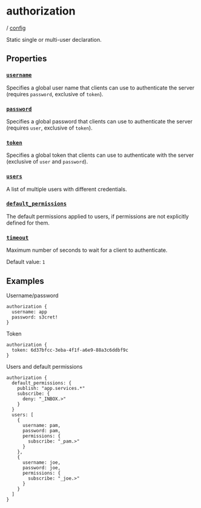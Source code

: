 # authorization

/ [config](/ref/config/index.md) 

Static single or multi-user declaration.

## Properties

### [`username`](/ref/config/username/index.md)

Specifies a global user name that clients can use to authenticate
the server (requires `password`, exclusive of `token`).

### [`password`](/ref/config/password/index.md)

Specifies a global password that clients can use to authenticate
the server (requires `user`, exclusive of `token`).

### [`token`](/ref/config/token/index.md)

Specifies a global token that clients can use to authenticate with
the server (exclusive of `user` and `password`).

### [`users`](/ref/config/users/index.md)

A list of multiple users with different credentials.

### [`default_permissions`](/ref/config/default_permissions/index.md)

The default permissions applied to users, if permissions are
not explicitly defined for them.

### [`timeout`](/ref/config/timeout/index.md)

Maximum number of seconds to wait for a client to authenticate.

Default value: `1`

## Examples

Username/password
```
authorization {
  username: app
  password: s3cret!
}

```
Token
```
authorization {
  token: 6d37bfcc-3eba-4f1f-a6e9-88a3c6ddbf9c
}

```
Users and default permissions
```
authorization {
  default_permissions: {
    publish: "app.services.*"
    subscribe: {
      deny: "_INBOX.>"
    }
  }
  users: [
    {
      username: pam,
      password: pam,
      permissions: {
        subscribe: "_pam.>"
      }
    },
    {
      username: joe,
      password: joe,
      permissions: {
        subscribe: "_joe.>"
      }
    }
  ]
}

```

